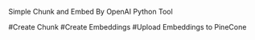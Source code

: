 Simple Chunk and Embed By OpenAI Python Tool 

#Create Chunk 
#Create Embeddings
#Upload Embeddings to PineCone
